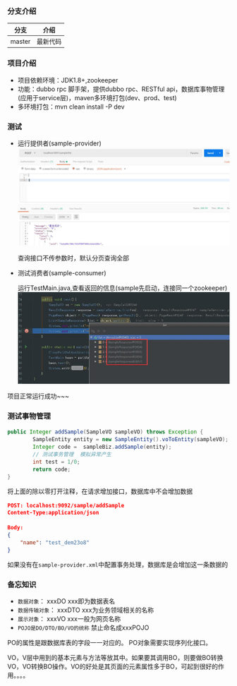 ### 分支介绍
| 分支     | 介绍   |
| ------ | ---- |
| master | 最新代码 |

### 项目介绍

- 项目依赖环境：JDK1.8+,zookeeper
- 功能：dubbo rpc 脚手架，提供dubbo rpc、RESTful api，数据库事物管理(应用于service层)，maven多环境打包(dev、prod、test)
- 多环境打包：mvn clean install -P dev
### 测试
- 运行提供者(sample-provider)
  ![image](doc/images/list.jpg)

  查询接口不传参数时，默认分页查询全部

- 测试消费者(sample-consumer)


  运行TestMain.java,查看返回的信息(sample先启动，连接同一个zookeeper)
![image](doc/images/consumer_test.jpg)

项目正常运行成功~~~

### 测试事物管理

```java
public Integer addSample(SampleVO sampleVO) throws Exception {
        SampleEntity entity = new SampleEntity().voToEntity(sampleVO);
        Integer code =  sampleBiz.addSample(entity);
        // 测试事务管理  模拟异常产生  
        int test = 1/0;
        return code;
}
```

将上面的除以零打开注释，在请求增加接口，数据库中不会增加数据

```json
POST: localhost:9092/sample/addSample
Content-Type:application/json

Body:
{
    "name": "test_dem23o8"
}
```

如果没有在`sample-provider.xml`中配置事务处理，数据库是会增加这一条数据的























### 备忘知识
- `数据对象`：       xxxDO     xxx即为数据表名
- `数据传输对象`：   xxxDTO    xxx为业务领域相关的名称
- `展示对象`：       xxxVO     xxx一般为网页名称
- `POJO是DO/DTO/BO/VO的统称`  禁止命名成xxxPOJO

PO的属性是跟数据库表的字段一一对应的。 PO对象需要实现序列化接口。 

VO，V层中用到的基本元素与方法等放其中。如果要其调用BO，则要做BO转换VO，VO转换BO操作。VO的好处是其页面的元素属性多于BO，可起到很好的作用。。。。 